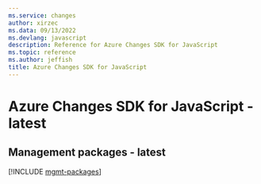 ```yaml
---
ms.service: changes
author: xirzec
ms.data: 09/13/2022
ms.devlang: javascript
description: Reference for Azure Changes SDK for JavaScript
ms.topic: reference
ms.author: jeffish
title: Azure Changes SDK for JavaScript
---
```

# Azure Changes SDK for JavaScript - latest

## Management packages - latest
[!INCLUDE [mgmt-packages](changes-mgmt-index.md)]